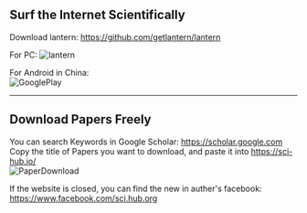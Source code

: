 ## Surf the Internet Scientifically ##

Download lantern: https://github.com/getlantern/lantern   

For PC:
![lantern](http://7xtauc.com2.z0.glb.clouddn.com/Lantern.png)  

For Android in China:  
![GooglePlay](http://7xtauc.com2.z0.glb.clouddn.com/GooglePlay.png)  

---

## Download Papers Freely
You can search Keywords in Google Scholar: https://scholar.google.com  
Copy the title of Papers you want to download, and paste it into https://sci-hub.io/   
![PaperDownload](http://7xtauc.com2.z0.glb.clouddn.com/PaperDownload.png)  

If the website is closed, you can find the new in auther's facebook:
https://www.facebook.com/sci.hub.org  
